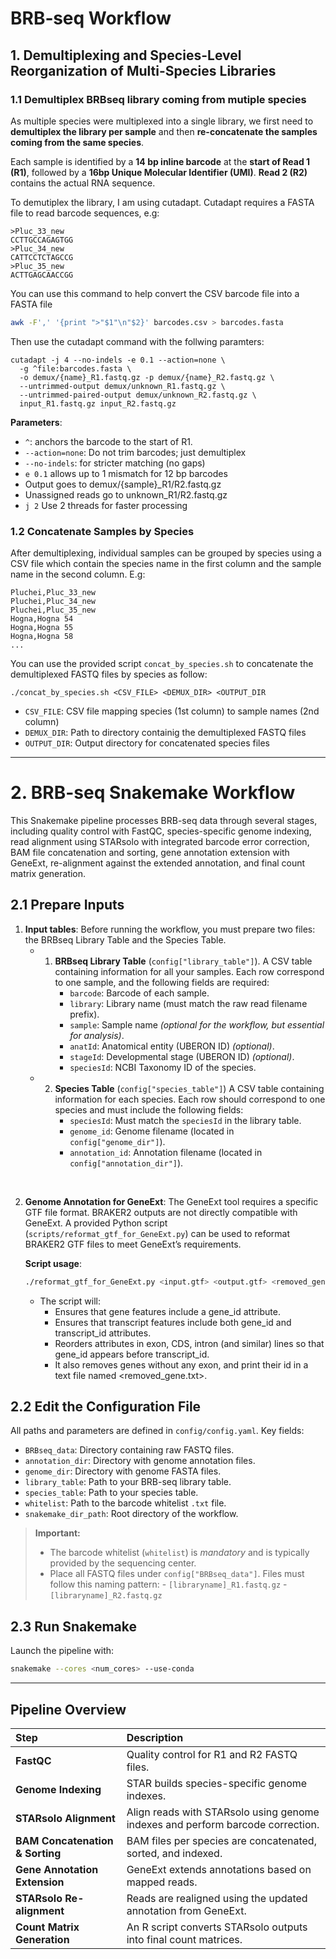 # BRB‑seq Workflow

## 1. Demultiplexing and Species-Level Reorganization of Multi-Species Libraries

### 1.1 Demultiplex BRBseq library coming from mutiple species

As multiple species were multiplexed into a single library, we first need to **demultiplex the library per sample** and then **re-concatenate the samples coming from the same species**.

Each sample is identified by a **14 bp inline barcode** at the **start of Read 1 (R1)**, followed by a **16bp Unique Molecular Identifier (UMI)**.  **Read 2 (R2)** contains the actual RNA sequence.

To demutiplex the library, I am using cutadapt.
Cutadapt requires a FASTA file to read barcode sequences, e.g: 
```
>Pluc_33_new
CCTTGCCAGAGTGG
>Pluc_34_new
CATTCCTCTAGCCG
>Pluc_35_new
ACTTGAGCAACCGG
```




You can use this command to help convert the CSV barcode file into a FASTA file
```bash
awk -F',' '{print ">"$1"\n"$2}' barcodes.csv > barcodes.fasta
```

Then use the cutadapt command with the follwing paramters:

```
cutadapt -j 4 --no-indels -e 0.1 --action=none \
  -g ^file:barcodes.fasta \
  -o demux/{name}_R1.fastq.gz -p demux/{name}_R2.fastq.gz \
  --untrimmed-output demux/unknown_R1.fastq.gz \
  --untrimmed-paired-output demux/unknown_R2.fastq.gz \
  input_R1.fastq.gz input_R2.fastq.gz
```

**Parameters**:
  - `^`: anchors the barcode to the start of R1.
  - `--action=none`: Do not trim barcodes; just demultiplex
  - `--no-indels`: for stricter matching (no gaps) 
  - `e 0.1` allows up to 1 mismatch for 12 bp barcodes
  - Output goes to demux/{sample}_R1/R2.fastq.gz
  - Unassigned reads go to unknown_R1/R2.fastq.gz
  - `j 2`  Use 2 threads for faster processing


### 1.2 Concatenate Samples by Species

After demultiplexing, individual samples can be grouped by species using a CSV file which contain the species name in the first column and the sample name in the second column. 
E.g:
```csv
Pluchei,Pluc_33_new
Pluchei,Pluc_34_new
Pluchei,Pluc_35_new
Hogna,Hogna 54
Hogna,Hogna 55
Hogna,Hogna 58
...
```

You can use the provided script `concat_by_species.sh` to concatenate the demultiplexed FASTQ files by species as follow:

```./concat_by_species.sh <CSV_FILE> <DEMUX_DIR> <OUTPUT_DIR```

- `CSV_FILE`: CSV file mapping species (1st column) to sample names (2nd column)
- `DEMUX_DIR`: Path to directory containig the demultiplexed FASTQ files
- `OUTPUT_DIR`: Output directory for concatenated species files

---

# 2. BRB-seq Snakemake Workflow 


This Snakemake pipeline processes BRB-seq data through several stages, including quality control with FastQC, species-specific genome indexing, read alignment using STARsolo with integrated barcode error correction, BAM file concatenation and sorting, gene annotation extension with GeneExt, re-alignment against the extended annotation, and final count matrix generation.

## 2.1 Prepare Inputs

1. **Input tables**:
Before running the workflow, you must prepare two files: the BRBseq Library Table and the Species Table.
    - 1. **BRBseq Library Table** (`config["library_table"]`). 
    A CSV table containing information for all your samples.
    Each row correspond to one sample, and the following fields are required:
          - `barcode`: Barcode of each sample.
          -  `library`: Library name (must match the raw read filename prefix).
          - `sample`: Sample name *(optional for the workflow, but essential for analysis)*.
          - `anatId`: Anatomical entity (UBERON ID) *(optional)*.
          - `stageId`: Developmental stage (UBERON ID) *(optional)*.
          - `speciesId`: NCBI Taxonomy ID of the species.

    - 2. **Species Table** (`config["species_table"]`)
    A CSV table containing information for each species. Each row should correspond to one species and must include the following fields:
          - `speciesId`: Must match the `speciesId` in the library table.
          - `genome_id`: Genome filename (located in `config["genome_dir"]`).
          - `annotation_id`: Annotation filename (located in `config["annotation_dir"]`).

<br/>

2. **Genome Annotation for GeneExt**:
  The GeneExt tool requires a specific GTF file format.
  BRAKER2 outputs are not directly compatible with GeneExt.
  A provided Python script (`scripts/reformat_gtf_for_GeneExt.py`) can be used to reformat BRAKER2 GTF files to meet GeneExt’s requirements.
  
   **Script usage**:
   ```bash
   ./reformat_gtf_for_GeneExt.py <input.gtf> <output.gtf> <removed_genes.txt>
   ```

    - The script will:
      - Ensures that gene features include a gene_id attribute.
      - Ensures that transcript features include both gene_id and transcript_id attributes.
      - Reorders attributes in exon, CDS, intron (and similar) lines so that gene_id appears before transcript_id.
      - It also removes genes without any exon, and print their id in a text file named <removed_gene.txt>.



## 2.2 Edit the Configuration File

All paths and parameters are defined in `config/config.yaml`. Key fields:

- `BRBseq_data`: Directory containing raw FASTQ files.
- `annotation_dir`: Directory with genome annotation files.
- `genome_dir`: Directory with genome FASTA files.
- `library_table`: Path to your BRB-seq library table.
- `species_table`: Path to your species table.
- `whitelist`: Path to the barcode whitelist `.txt` file.
- `snakemake_dir_path`: Root directory of the workflow.

> **Important:**  
>- The barcode whitelist (`whitelist`) is *mandatory* and is typically provided by the sequencing center.
>- Place all FASTQ files under `config["BRBseq_data"]`. Files must follow this naming pattern:
    - `[libraryname]_R1.fastq.gz`
    - `[libraryname]_R2.fastq.gz`


## 2.3 Run Snakemake

Launch the pipeline with:

```bash
snakemake --cores <num_cores> --use-conda
```

---

## Pipeline Overview

| Step | Description |
|:-----|:------------|
| **FastQC** | Quality control for R1 and R2 FASTQ files. |
| **Genome Indexing** | STAR builds species-specific genome indexes. |
| **STARsolo Alignment** | Align reads with STARsolo using genome indexes and perform barcode correction. |
| **BAM Concatenation & Sorting** | BAM files per species are concatenated, sorted, and indexed. |
| **Gene Annotation Extension** | GeneExt extends annotations based on mapped reads. |
| **STARsolo Re-alignment** | Reads are realigned using the updated annotation from GeneExt. |
| **Count Matrix Generation** | An R script converts STARsolo outputs into final count matrices. |



